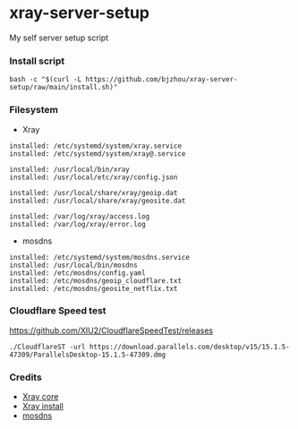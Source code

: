 # xray-server-setup

My self server setup script

### Install script

```
bash -c "$(curl -L https://github.com/bjzhou/xray-server-setup/raw/main/install.sh)"
```

### Filesystem

* Xray

```
installed: /etc/systemd/system/xray.service
installed: /etc/systemd/system/xray@.service

installed: /usr/local/bin/xray
installed: /usr/local/etc/xray/config.json

installed: /usr/local/share/xray/geoip.dat
installed: /usr/local/share/xray/geosite.dat

installed: /var/log/xray/access.log
installed: /var/log/xray/error.log
```

* mosdns

```
installed: /etc/systemd/system/mosdns.service
installed: /usr/local/bin/mosdns
installed: /etc/mosdns/config.yaml
installed: /etc/mosdns/geoip_cloudflare.txt
installed: /etc/mosdns/geosite_netflix.txt
```

### Cloudflare Speed test

https://github.com/XIU2/CloudflareSpeedTest/releases

```
./CloudflareST -url https://download.parallels.com/desktop/v15/15.1.5-47309/ParallelsDesktop-15.1.5-47309.dmg
```

### Credits

* [Xray core](https://github.com/XTLS/Xray-core)
* [Xray install](https://github.com/XTLS/Xray-install)
* [mosdns](https://github.com/IrineSistiana/mosdns)
